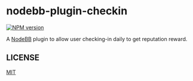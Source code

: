 nodebb-plugin-checkin
=====================

[![NPM version](https://img.shields.io/npm/v/nodebb-plugin-checkin.svg)](https://npmjs.org/package/nodebb-plugin-checkin)

A [NodeBB](https://github.com/NodeBB/NodeBB) plugin to allow user checking-in daily to get reputation reward.

## LICENSE

[MIT](LICENSE)
